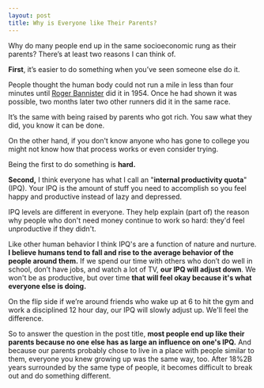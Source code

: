 ```yaml
---
layout: post
title: Why is Everyone like Their Parents?
---
```


Why do many people end up in the same socioeconomic rung as their parents? There’s at least two reasons I can think of.

**First**, it’s easier to do something when you’ve seen someone else do it.  

People thought the human body could not run a mile in less than four minutes until [Roger Bannister][1] did it in 1954. Once he had shown it was possible, two months later two other runners did it in the same race. 

It’s the same with being raised by parents who got rich. You saw what they did, you know it can be done. 

On the other hand, if you don't know anyone who has gone to college you might not know how that process works or even consider trying. 

Being the first to do something is **hard.** 

**Second,** I think everyone has what I call an "**internal productivity quota**" (IPQ). Your IPQ is the amount of stuff you need to accomplish so you feel happy and productive instead of lazy and depressed. 

IPQ levels are different in everyone. They help explain (part of) the reason why people who don't need money continue to work so hard: they'd feel unproductive if they didn't. 

Like other human behavior I think IPQ's are a function of nature and nurture. **I believe humans tend to fall and rise to the average behavior of the people around them.** If we spend our time with others who don’t do well in school, don’t have jobs, and watch a lot of TV, **our IPQ will adjust down**. We won't be as productive, but over time **that will feel okay because it's what everyone else is doing.** 

On the flip side if we’re around friends who wake up at 6 to hit the gym and work a disciplined 12 hour day, our IPQ will slowly adjust up. We'll feel the difference. 

So to answer the question in the post title, **most people end up like their parents because no one else has as large an influence on one's IPQ.** And because our parents probably chose to live in a place with people similar to them, everyone you knew growing up was the same way, too. After 18%2B years surrounded by the same type of people, it becomes difficult to break out and do something different.

   [1]: http://en.wikipedia.org/wiki/Roger_Bannister (Roger Bannister)

  